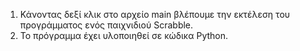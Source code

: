1) Κάνοντας δεξί κλικ στο αρχείο main βλέπουμε την εκτέλεση του προγράμματος ενός παιχνιδιού Scrabble.
2) Το πρόγραμμα έχει υλοποιηθεί σε κώδικα Python. 

